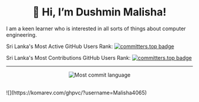 <h1 align="center">👋 Hi, I’m Dushmin Malisha!</h1>

I am a keen learner who is interested in all sorts of things about computer engineering.
<!---
Malisha4065/Malisha4065 is a ✨ special ✨ repository because its `README.md` (this file) appears on your GitHub profile.
You can click the Preview link to take a look at your changes.
--->
Sri Lanka's Most Active GitHub Users Rank: [![committers.top badge](https://user-badge.committers.top/sri_lanka/Malisha4065.svg)](https://user-badge.committers.top/sri_lanka/Malisha4065)

Sri Lanka's Most Contributions GitHub Users Rank: [![committers.top badge](https://user-badge.committers.top/sri_lanka_public/Malisha4065.svg)](https://user-badge.committers.top/sri_lanka_public/Malisha4065)

<hr>
<p align="center"><img src="http://github-profile-summary-cards.vercel.app/api/cards/most-commit-language?username=Malisha4065&theme=default" alt="Most commit language" /></p>
<br>
![](https://komarev.com/ghpvc/?username=Malisha4065)
